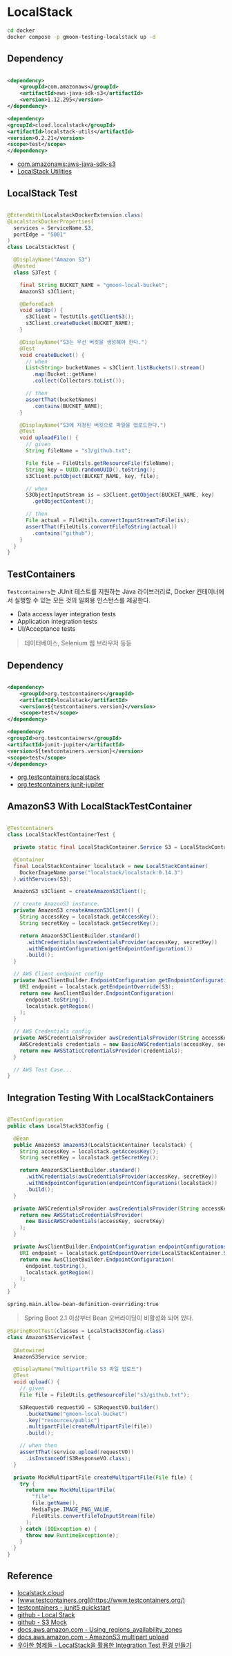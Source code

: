 # LocalStack

```sh
cd docker
docker compose -p gmoon-testing-localstack up -d
```

## Dependency

```xml

<dependency>
    <groupId>com.amazonaws</groupId>
    <artifactId>aws-java-sdk-s3</artifactId>
    <version>1.12.295</version>
</dependency>

<dependency>
<groupId>cloud.localstack</groupId>
<artifactId>localstack-utils</artifactId>
<version>0.2.21</version>
<scope>test</scope>
</dependency>
```

- [com.amazonaws:aws-java-sdk-s3](https://mvnrepository.com/artifact/com.amazonaws/aws-java-sdk-s3)
- [LocalStack Utilities](https://mvnrepository.com/artifact/cloud.localstack/localstack-utils)

## LocalStack Test

```java

@ExtendWith(LocalstackDockerExtension.class)
@LocalstackDockerProperties(
  services = ServiceName.S3,
  portEdge = "5001"
)
class LocalStackTest {

  @DisplayName("Amazon S3")
  @Nested
  class S3Test {

    final String BUCKET_NAME = "gmoon-local-bucket";
    AmazonS3 s3Client;

    @BeforeEach
    void setUp() {
      s3Client = TestUtils.getClientS3();
      s3Client.createBucket(BUCKET_NAME);
    }

    @DisplayName("S3는 우선 버킷을 생성해야 한다.")
    @Test
    void createBucket() {
      // when
      List<String> bucketNames = s3Client.listBuckets().stream()
        .map(Bucket::getName)
        .collect(Collectors.toList());

      // then
      assertThat(bucketNames)
        .contains(BUCKET_NAME);
    }

    @DisplayName("S3에 지정된 버킷으로 파일을 업로드한다.")
    @Test
    void uploadFile() {
      // given
      String fileName = "s3/github.txt";

      File file = FileUtils.getResourceFile(fileName);
      String key = UUID.randomUUID().toString();
      s3Client.putObject(BUCKET_NAME, key, file);

      // when
      S3ObjectInputStream is = s3Client.getObject(BUCKET_NAME, key)
        .getObjectContent();

      // then
      File actual = FileUtils.convertInputStreamToFile(is);
      assertThat(FileUtils.convertFileToString(actual))
        .contains("github");
    }
  }
}
```

## TestContainers

`Testcontainers`는 JUnit 테스트를 지원하는 Java 라이브러리로, Docker 컨테이너에서 실행할 수 있는 모든 것의 일회용 인스턴스를 제공한다.

- Data access layer integration tests
- Application integration tests
- UI/Acceptance tests

> 데이터베이스, Selenium 웹 브라우저 등등

## Dependency

```xml

<dependency>
    <groupId>org.testcontainers</groupId>
    <artifactId>localstack</artifactId>
    <version>${testcontainers.version}</version>
    <scope>test</scope>
</dependency>

<dependency>
<groupId>org.testcontainers</groupId>
<artifactId>junit-jupiter</artifactId>
<version>${testcontainers.version}</version>
<scope>test</scope>
</dependency>
```

- [org.testcontainers:localstack](https://mvnrepository.com/artifact/org.testcontainers/localstack)
- [org.testcontainers:junit-jupiter](https://mvnrepository.com/artifact/org.testcontainers/junit-jupiter)

## AmazonS3 With LocalStackTestContainer

```java

@Testcontainers
class LocalStackTestContainerTest {

  private static final LocalStackContainer.Service S3 = LocalStackContainer.Service.S3;

  @Container
  final LocalStackContainer localstack = new LocalStackContainer(
    DockerImageName.parse("localstack/localstack:0.14.3")
  ).withServices(S3);

  AmazonS3 s3Client = createAmazonS3Client();

  // create AmazonS3 instance.
  private AmazonS3 createAmazonS3Client() {
    String accessKey = localstack.getAccessKey();
    String secretKey = localstack.getSecretKey();

    return AmazonS3ClientBuilder.standard()
      .withCredentials(awsCredentialsProvider(accessKey, secretKey))
      .withEndpointConfiguration(getEndpointConfiguration())
      .build();
  }

  // AWS Client endpoint config 
  private AwsClientBuilder.EndpointConfiguration getEndpointConfiguration() {
    URI endpoint = localstack.getEndpointOverride(S3);
    return new AwsClientBuilder.EndpointConfiguration(
      endpoint.toString(),
      localstack.getRegion()
    );
  }

  // AWS Credentials config
  private AWSCredentialsProvider awsCredentialsProvider(String accessKey, String secretKey) {
    AWSCredentials credentials = new BasicAWSCredentials(accessKey, secretKey);
    return new AWSStaticCredentialsProvider(credentials);
  }

  // AWS Test Case...
}
```

## Integration Testing With LocalStackContainers

```java

@TestConfiguration
public class LocalStackS3Config {

  @Bean
  public AmazonS3 amazonS3(LocalStackContainer localstack) {
    String accessKey = localstack.getAccessKey();
    String secretKey = localstack.getSecretKey();

    return AmazonS3ClientBuilder.standard()
      .withCredentials(awsCredentialsProvider(accessKey, secretKey))
      .withEndpointConfiguration(endpointConfigurations(localstack))
      .build();
  }

  private AWSCredentialsProvider awsCredentialsProvider(String accessKey, String secretKey) {
    return new AWSStaticCredentialsProvider(
      new BasicAWSCredentials(accessKey, secretKey)
    );
  }

  private AwsClientBuilder.EndpointConfiguration endpointConfigurations(LocalStackContainer localstack) {
    URI endpoint = localstack.getEndpointOverride(LocalStackContainer.Service.S3);
    return new AwsClientBuilder.EndpointConfiguration(
      endpoint.toString(),
      localstack.getRegion()
    );
  }
}

```

```properties
spring.main.allow-bean-definition-overriding:true
```

> Spring Boot 2.1 이상부터 Bean 오버라이딩이 비활성화 되어 있다.

```java
@SpringBootTest(classes = LocalStackS3Config.class)
class AmazonS3ServiceTest {
  
  @Autowired
  AmazonS3Service service;

  @DisplayName("MultipartFile S3 파일 업로드")
  @Test
  void upload() {
    // given
    File file = FileUtils.getResourceFile("s3/github.txt");

    S3RequestVO requestVO = S3RequestVO.builder()
      .bucketName("gmoon-local-bucket")
      .key("resources/public")
      .multipartFile(createMultipartFile(file))
      .build();

    // when then
    assertThat(service.upload(requestVO))
      .isInstanceOf(S3ResponseVO.class);
  }

  private MockMultipartFile createMultipartFile(File file) {
    try {
      return new MockMultipartFile(
        "file",
        file.getName(),
        MediaType.IMAGE_PNG_VALUE,
        FileUtils.convertFileToInputStream(file)
      );
    } catch (IOException e) {
      throw new RuntimeException(e);
    }
  }
}
```

## Reference

- [localstack.cloud](https://localstack.cloud/)
- [www.testcontainers.org](https://www.testcontainers.org/)
- [testcontainers - junit5 quickstart](https://www.testcontainers.org/quickstart/junit_5_quickstart/)
- [github - Local Stack](https://github.com/localstack/localstack-java-utils)
- [github - S3 Mock](https://github.com/adobe/S3Mock)
- [docs.aws.amazon.com - Using_regions_availability_zones](https://docs.aws.amazon.com/ko_kr/AWSEC2/latest/UserGuide/using-regions-availability-zones.html)
- [docs.aws.amazon.com - AmazonS3 multipart upload](https://docs.aws.amazon.com/ko_kr/AmazonS3/latest/userguide/mpu-upload-object.html)
- [우아한 형제들 - LocalStack을 활용한 Integration Test 환경 만들기](https://techblog.woowahan.com/2638/)
